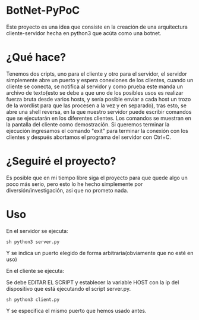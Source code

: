# BotNet-PyPoC
Este proyecto es una idea que consiste en la creación de una arquitectura cliente-servidor hecha en python3  que acúta como una botnet.

# ¿Qué hace?

Tenemos dos cripts, uno para el cliente y otro para el servidor, el servidor simplemente abre un puerto y espera conexiones de los clientes, cuando un cliente se conecta, se notifica al servidor y como prueba este
manda un archivo de texto(esto se debe a que uno de los posibles usos es realizar fuerza bruta desde varios hosts, y sería posible enviar a cada host un trozo de la wordlist para que las procesen a la vez y en separado), tras
esto, se abre una shell reversa, en la que nuestro servidor puede escribir comandos que se ejecutarán en los diferentes clientes. Los comandos se muestran en la pantalla del cliente como demostración. Si queremos terminar la ejecución
ingresamos el comando "exit" para terminar la conexión con los clientes y después abortamos el programa del servidor con Ctrl+C.

# ¿Seguiré el proyecto?

Es posible que en mi tiempo libre siga el proyecto para que quede algo un poco más serio, pero esto lo he hecho simplemente por diversión/investigación, asi que no prometo nada.

# Uso

En el servidor se ejecuta: 

```sh python3 server.py ```

Y se indica un puerto elegido de forma arbitraria(obviamente que no esté en uso)

En el cliente se ejecuta:

Se debe EDITAR EL SCRIPT y establecer la variable HOST con la ip del dispositivo que está ejecutando el script server.py.

```sh python3 client.py ```

Y se especifica el mismo puerto que hemos usado antes.
